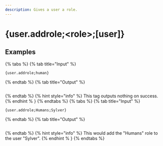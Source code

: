 ```yaml
---
description: Gives a user a role.
---
```

# {user.addrole;&lt;role>;[user]}
## Examples
{% tabs %}
{% tab title="Input" %}
```text
{user.addrole;human}
```
{% endtab %}
{% tab title="Output" %}
```text

```
{% endtab %}
{% hint style="info" %}
This tag outputs nothing on success.
{% endhint % }
{% endtabs %}
{% tabs %}
{% tab title="Input" %}
```text
{user.addrole;Humans;Sylver}
```
{% endtab %}
{% tab title="Output" %}
```text

```
{% endtab %}
{% hint style="info" %}
This would add the "Humans" role to the user "Sylver".
{% endhint % }
{% endtabs %}